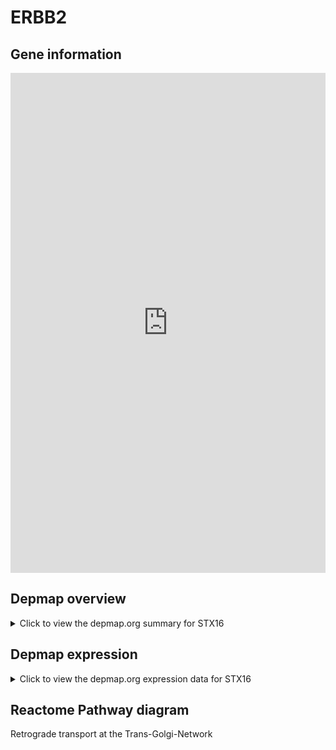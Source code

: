 <h1>ERBB2</h1>

<h2>Gene information</h2>
<iframe src="https://depmap.org/portal/gene/STX16?tab=about" style="border:none;width:100%;height:800px"></iframe>

<h2>Depmap overview</h2>
<details>
  <summary>Click to view the depmap.org summary for STX16</summary>
  <iframe src="https://depmap.org/portal/gene/STX16?tab=overview" style="border:none;width:100%;height:800px"></iframe>
</details>

<h2>Depmap expression</h2>
<details>
  <summary>Click to view the depmap.org expression data for STX16</summary>
  <iframe src="https://depmap.org/portal/gene/STX16?tab=characterization" style="border:none;width:100%;height:800px"></iframe>
</details>



<h2>Reactome Pathway diagram</h2>
Retrograde transport at the Trans-Golgi-Network
<div id="diagramHolder"></div>

<script>
    //Creating the Reactome Diagram widget
    //Take into account a proxy needs to be set up in your server side pointing to www.reactome.org
    function onReactomeDiagramReady(){  //This function is automatically called when the widget code is ready to be used
        var diagram = Reactome.Diagram.create({
            "placeHolder" : "diagramHolder",
            "width" : 900,
            "height" : 500
        });

        //Initialising it to the "Hemostasis" pathway
        diagram.loadDiagram("R-HSA-6811440");

        //Adding different listeners

        diagram.onDiagramLoaded(function (loaded) {
            console.info("Loaded ", loaded);
            diagram.flagItems("BAD");
	    diagram.flagItems("Q92934");
            if (loaded == "R-HSA-6811440") diagram.selectItem("R-HSA-6811440");
        });

     }
</script>



